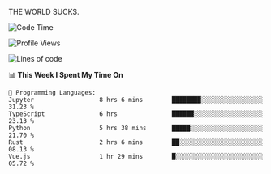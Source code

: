 THE WORLD SUCKS.

<!--START_SECTION:waka-->
![Code Time](http://img.shields.io/badge/Code%20Time-941%20hrs%206%20mins-blue)

![Profile Views](http://img.shields.io/badge/Profile%20Views-0-blue)

![Lines of code](https://img.shields.io/badge/From%20Hello%20World%20I%27ve%20Written-1.5%20million%20lines%20of%20code-blue)

📊 **This Week I Spent My Time On** 

```text
💬 Programming Languages: 
Jupyter                  8 hrs 6 mins        ████████░░░░░░░░░░░░░░░░░   31.23 % 
TypeScript               6 hrs               ██████░░░░░░░░░░░░░░░░░░░   23.13 % 
Python                   5 hrs 38 mins       █████░░░░░░░░░░░░░░░░░░░░   21.70 % 
Rust                     2 hrs 6 mins        ██░░░░░░░░░░░░░░░░░░░░░░░   08.13 % 
Vue.js                   1 hr 29 mins        █░░░░░░░░░░░░░░░░░░░░░░░░   05.72 % 
```


<!--END_SECTION:waka-->
